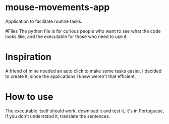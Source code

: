 # mouse-movements-app
Application to facilitate routine tasks.

#Files
The python file is for curious people who want to see what the code looks like, and the executable for those who need to use it.

# Inspiration
A friend of mine needed an auto click to make some tasks easier, I decided to create it, since the applications I knew weren't that efficient.

# How to use
The executable itself should work, download it and test it, it's in Portuguese, if you don't understand it, translate the sentences.
